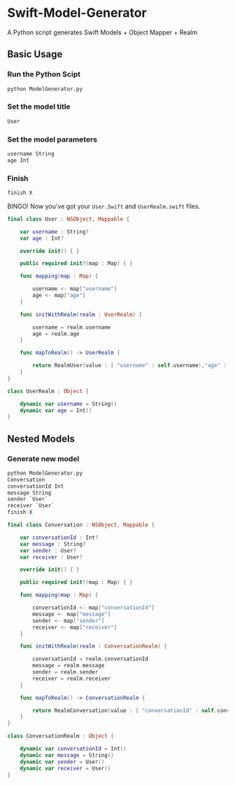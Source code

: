 # Swift-Model-Generator
A Python script generates Swift Models + Object Mapper + Realm 

## Basic Usage

### Run the Python Scipt

```python
python ModelGenerator.py
```

### Set the model title

```python
User
```

### Set the model parameters

```python
username String
age Int
```

### Finish
```python
finish X
```


BINGO! Now you've got your `User.Swift` and `UserRealm.swift` files.


```swift
final class User : NSObject, Mappable {

	var username : String?
	var age : Int?

	override init() { }

	public required init?(map : Map) { }

	func mapping(map : Map) {

		username <- map["username"]
		age <- map["age"]
	}

	func initWithRealm(realm : UserRealm) {

		username = realm.username
		age = realm.age
	}

	func mapToRealm() -> UserRealm {

		return RealmUser(value : [ "username" : self.username!,"age" : self.age! ])
	}
}
```


```swift
class UserRealm : Object {

	dynamic var username = String()
	dynamic var age = Int()
}
```

## Nested Models

### Generate new model
```python
python ModelGenerator.py
Conversation
conversationId Int
message String
sender `User`
receiver `User`
finish X
```


```swift
final class Conversation : NSObject, Mappable {

	var conversationId : Int?
	var message : String?
	var sender : User?
	var receiver : User?

	override init() { }

	public required init?(map : Map) { }

	func mapping(map : Map) {

		conversationId <- map["conversationId"]
		message <- map["message"]
		sender <- map["sender"]
		receiver <- map["receiver"]
	}

	func initWithRealm(realm : ConversationRealm) {

		conversationId = realm.conversationId
		message = realm.message
		sender = realm.sender
		receiver = realm.receiver
	}

	func mapToRealm() -> ConversationRealm {

		return RealmConversation(value : [ "conversationId" : self.conversationId!,"message" : self.message!,"sender" : self.sender!,"receiver" : self.receiver! ])
	}
}
```

```swift
class ConversationRealm : Object {

	dynamic var conversationId = Int()
	dynamic var message = String()
	dynamic var sender = User()
	dynamic var receiver = User()
}
```
